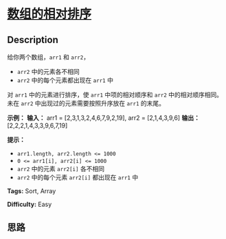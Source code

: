 # [数组的相对排序][title]

## Description

给你两个数组，`arr1` 和 `arr2`，

  * `arr2` 中的元素各不相同
  * `arr2` 中的每个元素都出现在 `arr1` 中

对 `arr1` 中的元素进行排序，使 `arr1` 中项的相对顺序和 `arr2` 中的相对顺序相同。未在 `arr2` 中出现过的元素需要按照升序放在
`arr1` 的末尾。



**示例：**
            **输入：** arr1 = [2,3,1,3,2,4,6,7,9,2,19], arr2 = [2,1,4,3,9,6]    **输出：** [2,2,2,1,4,3,3,9,6,7,19]    



**提示：**

  * `arr1.length, arr2.length <= 1000`
  * `0 <= arr1[i], arr2[i] <= 1000`
  * `arr2` 中的元素 `arr2[i]` 各不相同
  * `arr2` 中的每个元素 `arr2[i]` 都出现在 `arr1` 中


**Tags:** Sort, Array

**Difficulty:** Easy

## 思路

[title]: https://leetcode-cn.com/problems/relative-sort-array

